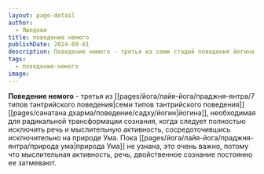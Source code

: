 ```yaml
---
layout: page-detail
author:
  - Яшодеви
title: поведение немого
publishDate: 2024-09-01
description: Поведение немого - третья из семи стадий поведения йогина, необходимая для радикальной трансформации сознания, когда следует полностью исключить речь и мыслительную активность, сосредоточившись исключительно на природе Ума.
tags:
  - поведение-немого
image:
---
```

**Поведение немого** - третья из [[pages/йога/лайя-йога/праджня-янтра/7 типов тантрийского поведения|семи типов тантрийского поведения]] [[pages/санатана дхарма/поведение/садху/йогин|йогина]], необходимая для радикальной трансформации сознания, когда следует полностью исключить речь и мыслительную активность, сосредоточившись исключительно на природе Ума. Пока [[pages/йога/лайя-йога/праджня-янтра/природа ума|природа Ума]] не узнана, это очень важно, потому что мыслительная активность, речь, двойственное сознание постоянно ее затмевают.

